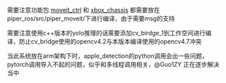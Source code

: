 需要注意功能包 [moveit_ctrl](moveit_ctrl) 和 [xbox_chassis](xbox_chassis) 都需要放在piper_ros/src/piper_moveit/下进行编译，由于需要msg的支持

需要注意使用c++版本的yolo推理的话需要添加cv_birdge_1到工作空间进行编译，防止cv_bridge使用的opencv4.2与本版本编译使用的opencv4.7冲突

当此系统放在arm架构下时，apple_detection的python调用会出一些问题，pytorch调用导入不起的问题，似乎和多线程调用相关，@Guo1ZY 正在逐步解决当中
